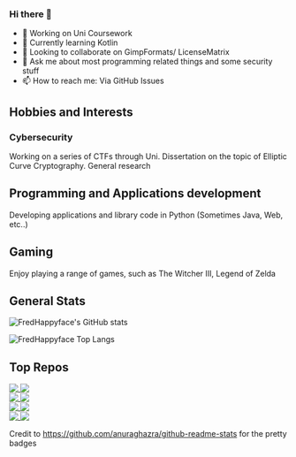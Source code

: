 ### Hi there 👋

<!--
**FredHappyface/FredHappyface** is a ✨ _special_ ✨ repository because its `README.md` (this file) appears on your GitHub profile.

- 🤔 Looking for help with ...
- 😄 Pronouns: ...
- ⚡ Fun fact: ...
-->

- 🔭 Working on Uni Coursework 
- 🌱 Currently learning Kotlin
- 👯 Looking to collaborate on GimpFormats/ LicenseMatrix
- 💬 Ask me about most programming related things and some security stuff  
- 📫 How to reach me: Via GitHub Issues 


## Hobbies and Interests 
### Cybersecurity 
Working on a series of CTFs through Uni. Dissertation on the topic of Elliptic Curve Cryptography. General research 

## Programming and Applications development 
Developing applications and library code in Python (Sometimes Java, Web, etc..)

## Gaming 
Enjoy playing a range of games, such as The Witcher III, Legend of Zelda 


## General Stats

![FredHappyface's GitHub stats](https://github-readme-stats.vercel.app/api?username=FredHappyface&count_private=true&show_icons=true&theme=radical)

![FredHappyface Top Langs](https://github-readme-stats.vercel.app/api/top-langs/?username=FredHappyface&langs_count=8&theme=radical&layout=compact&card_width=445)

## Top Repos 

<a href="https://github.com/FredHappyface/VSCode.OSKeybindings">
  <img align="top" src="https://github-readme-stats.vercel.app/api/pin/?username=FredHappyface&theme=radical&repo=VSCode.OSKeybindings" />
</a>
<a href="https://github.com/FredHappyface/CPP.ImageEncoder">
  <img align="top" src="https://github-readme-stats.vercel.app/api/pin/?username=FredHappyface&theme=radical&repo=CPP.ImageEncoder" />
</a>
<br>

<a href="https://github.com/FHPythonUtils/LayeredImage">
  <img align="top" src="https://github-readme-stats.vercel.app/api/pin/?username=FHPythonUtils&theme=radical&repo=LayeredImage" />
</a>
<a href="https://github.com/FHPythonUtils/FHMake">
  <img align="top" src="https://github-readme-stats.vercel.app/api/pin/?username=FHPythonUtils&theme=radical&repo=FHMake" />
</a>
<br>

<a href="https://github.com/FHPythonUtils/SimpleSecurity">
  <img align="top" src="https://github-readme-stats.vercel.app/api/pin/?username=FHPythonUtils&theme=radical&repo=SimpleSecurity" />
</a>
<a href="https://github.com/FHPythonUtils/Cli2Gui">
  <img align="top" src="https://github-readme-stats.vercel.app/api/pin/?username=FHPythonUtils&theme=radical&repo=Cli2Gui" />
</a>
<br>

<a href="https://github.com/FHPythonUtils/BlendModes">
  <img align="top" src="https://github-readme-stats.vercel.app/api/pin/?username=FHPythonUtils&theme=radical&repo=BlendModes" />
</a>
<a href="https://github.com/FHPythonUtils/AnsiToImg">
  <img align="top" src="https://github-readme-stats.vercel.app/api/pin/?username=FHPythonUtils&theme=radical&repo=AnsiToImg" />
</a>
<br>




Credit to https://github.com/anuraghazra/github-readme-stats for the pretty badges 
